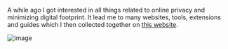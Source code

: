 A while ago I got interested in all things related to online privacy and minimizing digital footprint. It lead me to many websites, tools, extensions and guides which I then collected together on [this website](https://qubkon.github.io/privacy/index.html).

![image](https://user-images.githubusercontent.com/6877391/49477218-88a3a980-f81c-11e8-9916-09d2109fbfa7.png)
